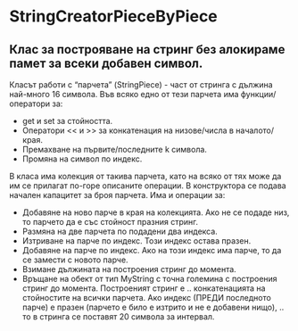 # StringCreatorPieceByPiece


## Клас за построяване на стринг без алокираме памет за всеки добавен символ.


Класът работи с “парчета” (StringPiеce) - част от стринга с дължина най-много 16 символа.
Във всяко едно от тези парчета има функции/оператори за:
- get и set за стойността.
- Оператори << и >> за конкатенация на низове/числа в началото/края.
- Премахване на първите/последните k символа.
- Промяна на символ по индекс.

В класа има колекция от такива парчета, като на всяко от тях може да им се прилагат по-горе описаните операции. В конструктора се подава начален капацитет за броя парчета. Има и операции за:
- Добавяне на ново парче в края на колекцията. Ако не се подаде низ, то парчето да е със стойност празния стринг.
- Размяна на две парчета по подадени два индекса.
- Изтриване на парче по индекс. Този индекс остава празен.
- Добавяне на парче по индекс. Ако на този индекс има парче, то да се замести с новото парче.
- Взимане дължината на построения стринг до момента.
- Връщане на обект от тип MyString с точна големина с построения стринг до момента. Построеният стринг е ..
конкатенацията на стойностите на всички парчета. Ако индекс (ПРЕДИ последното парче) е празен  (парчето е било е изтрито и не е добавени нищо), .. 
то в стринга се поставят 20 символа за интервал.
